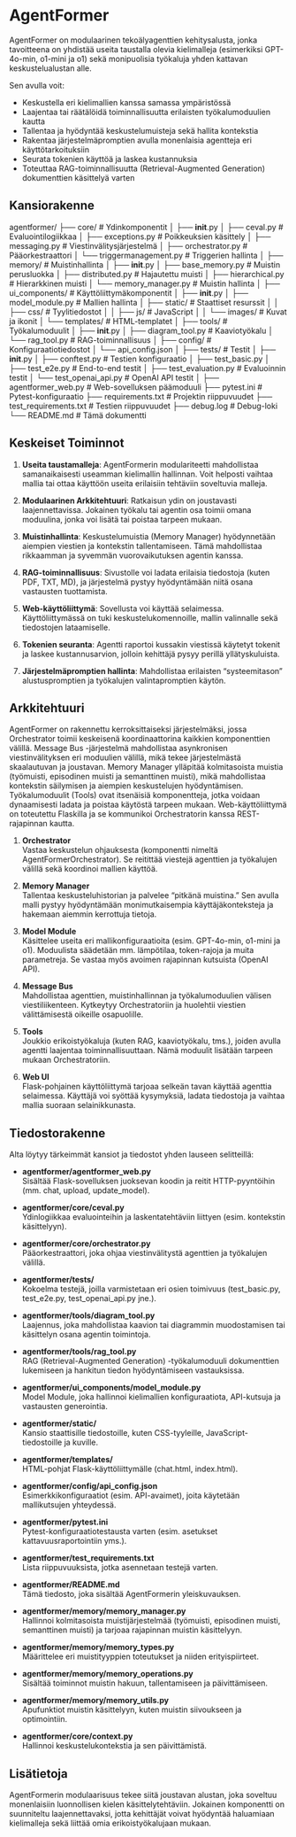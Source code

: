 # AgentFormer

AgentFormer on modulaarinen tekoälyagenttien kehitysalusta, jonka tavoitteena on yhdistää useita taustalla olevia kielimalleja (esimerkiksi GPT-4o-min, o1-mini ja o1) sekä monipuolisia työkaluja yhden kattavan keskustelualustan alle. 

Sen avulla voit:
- Keskustella eri kielimallien kanssa samassa ympäristössä
- Laajentaa tai räätälöidä toiminnallisuutta erilaisten työkalumoduulien kautta
- Tallentaa ja hyödyntää keskustelumuisteja sekä hallita kontekstia
- Rakentaa järjestelmäpromptien avulla monenlaisia agentteja eri käyttötarkoituksiin
- Seurata tokenien käyttöä ja laskea kustannuksia
- Toteuttaa RAG-toiminnallisuutta (Retrieval-Augmented Generation) dokumenttien käsittelyä varten

## Kansiorakenne

agentformer/
├── core/ # Ydinkomponentit
│ ├── __init__.py
│ ├── ceval.py # Evaluointilogiikkaa
│ ├── exceptions.py # Poikkeuksien käsittely
│ ├── messaging.py # Viestinvälitysjärjestelmä
│ ├── orchestrator.py # Pääorkestraattori
│ └── triggermanagement.py # Triggerien hallinta
│
├── memory/ # Muistinhallinta
│ ├── __init__.py
│ ├── base_memory.py # Muistin perusluokka
│ ├── distributed.py # Hajautettu muisti
│ ├── hierarchical.py # Hierarkkinen muisti
│ └── memory_manager.py # Muistin hallinta
│
├── ui_components/ # Käyttöliittymäkomponentit
│ ├── __init__.py
│ ├── model_module.py # Mallien hallinta
│ ├── static/ # Staattiset resurssit
│ │ ├── css/ # Tyylitiedostot
│ │ ├── js/ # JavaScript
│ │ └── images/ # Kuvat ja ikonit
│ └── templates/ # HTML-templatet
│
├── tools/ # Työkalumoduulit
│ ├── __init__.py
│ ├── diagram_tool.py # Kaaviotyökalu
│ └── rag_tool.py # RAG-toiminnallisuus
│
├── config/ # Konfiguraatiotiedostot
│ └── api_config.json
│
├── tests/ # Testit
│ ├── __init__.py
│ ├── conftest.py # Testien konfiguraatio
│ ├── test_basic.py
│ ├── test_e2e.py # End-to-end testit
│ ├── test_evaluation.py # Evaluoinnin testit
│ └── test_openai_api.py # OpenAI API testit
│
├── agentformer_web.py # Web-sovelluksen päämoduuli
├── pytest.ini # Pytest-konfiguraatio
├── requirements.txt # Projektin riippuvuudet
├── test_requirements.txt # Testien riippuvuudet
├── debug.log # Debug-loki
└── README.md # Tämä dokumentti

## Keskeiset Toiminnot

1. **Useita taustamalleja**: AgentFormerin modulariteetti mahdollistaa samanaikaisesti useamman kielimallin hallinnan. Voit helposti vaihtaa mallia tai ottaa käyttöön useita erilaisiin tehtäviin soveltuvia malleja.

2. **Modulaarinen Arkkitehtuuri**: Ratkaisun ydin on joustavasti laajennettavissa. Jokainen työkalu tai agentin osa toimii omana moduulina, jonka voi lisätä tai poistaa tarpeen mukaan.

3. **Muistinhallinta**: Keskustelumuistia (Memory Manager) hyödynnetään aiempien viestien ja kontekstin tallentamiseen. Tämä mahdollistaa rikkaamman ja syvemmän vuorovaikutuksen agentin kanssa.

4. **RAG-toiminnallisuus**: Sivustolle voi ladata erilaisia tiedostoja (kuten PDF, TXT, MD), ja järjestelmä pystyy hyödyntämään niitä osana vastausten tuottamista.

5. **Web-käyttöliittymä**: Sovellusta voi käyttää selaimessa. Käyttöliittymässä on tuki keskustelukomennoille, mallin valinnalle sekä tiedostojen lataamiselle.

6. **Tokenien seuranta**: Agentti raportoi kussakin viestissä käytetyt tokenit ja laskee kustannusarvion, jolloin kehittäjä pysyy perillä yllätyskuluista.

7. **Järjestelmäpromptien hallinta**: Mahdollistaa erilaisten “systeemitason” alustuspromptien ja työkalujen valintapromptien käytön.

## Arkkitehtuuri

AgentFormer on rakennettu kerroksittaiseksi järjestelmäksi, jossa Orchestrator toimii keskeisenä koordinaattorina kaikkien komponenttien välillä. Message Bus -järjestelmä mahdollistaa asynkronisen viestinvälityksen eri moduulien välillä, mikä tekee järjestelmästä skaalautuvan ja joustavan. Memory Manager ylläpitää kolmitasoista muistia (työmuisti, episodinen muisti ja semanttinen muisti), mikä mahdollistaa kontekstin säilymisen ja aiempien keskustelujen hyödyntämisen. Työkalumoduulit (Tools) ovat itsenäisiä komponentteja, jotka voidaan dynaamisesti ladata ja poistaa käytöstä tarpeen mukaan. Web-käyttöliittymä on toteutettu Flaskilla ja se kommunikoi Orchestratorin kanssa REST-rajapinnan kautta.

1. **Orchestrator**  
   Vastaa keskustelun ohjauksesta (komponentti nimeltä AgentFormerOrchestrator). Se reitittää viestejä agenttien ja työkalujen välillä sekä koordinoi mallien käyttöä.

2. **Memory Manager**  
   Tallentaa keskusteluhistorian ja palvelee “pitkänä muistina.” Sen avulla malli pystyy hyödyntämään monimutkaisempia käyttäjäkonteksteja ja hakemaan aiemmin kerrottuja tietoja.

3. **Model Module**  
   Käsittelee useita eri mallikonfiguraatioita (esim. GPT-4o-min, o1-mini ja o1). Moduulista säädetään mm. lämpötilaa, token-rajoja ja muita parametreja. Se vastaa myös avoimen rajapinnan kutsuista (OpenAI API).

4. **Message Bus**  
   Mahdollistaa agenttien, muistinhallinnan ja työkalumoduulien välisen viestiliikenteen. Kytkeytyy Orchestratoriin ja huolehtii viestien välittämisestä oikeille osapuolille.

5. **Tools**  
   Joukkio erikoistyökaluja (kuten RAG, kaaviotyökalu, tms.), joiden avulla agentti laajentaa toiminnallisuuttaan. Nämä moduulit lisätään tarpeen mukaan Orchestratoriin.

6. **Web UI**  
   Flask-pohjainen käyttöliittymä tarjoaa selkeän tavan käyttää agenttia selaimessa. Käyttäjä voi syöttää kysymyksiä, ladata tiedostoja ja vaihtaa mallia suoraan selainikkunasta.

## Tiedostorakenne

Alta löytyy tärkeimmät kansiot ja tiedostot yhden lauseen selitteillä:

- **agentformer/agentformer_web.py**  
  Sisältää Flask-sovelluksen juoksevan koodin ja reitit HTTP-pyyntöihin (mm. chat, upload, update_model).

- **agentformer/core/ceval.py**  
  Ydinlogiikkaa evaluointeihin ja laskentatehtäviin liittyen (esim. kontekstin käsittelyyn).

- **agentformer/core/orchestrator.py**  
  Pääorkestraattori, joka ohjaa viestinvälitystä agenttien ja työkalujen välillä.

- **agentformer/tests/**  
  Kokoelma testejä, joilla varmistetaan eri osien toimivuus (test_basic.py, test_e2e.py, test_openai_api.py jne.).

- **agentformer/tools/diagram_tool.py**  
  Laajennus, joka mahdollistaa kaavion tai diagrammin muodostamisen tai käsittelyn osana agentin toimintoja.

- **agentformer/tools/rag_tool.py**  
  RAG (Retrieval-Augmented Generation) -työkalumoduuli dokumenttien lukemiseen ja hankitun tiedon hyödyntämiseen vastauksissa.

- **agentformer/ui_components/model_module.py**  
  Model Module, joka hallinnoi kielimallien konfiguraatiota, API-kutsuja ja vastausten generointia.

- **agentformer/static/**  
  Kansio staattisille tiedostoille, kuten CSS-tyyleille, JavaScript-tiedostoille ja kuville.

- **agentformer/templates/**  
  HTML-pohjat Flask-käyttöliittymälle (chat.html, index.html).

- **agentformer/config/api_config.json**  
  Esimerkkikonfiguraatiot (esim. API-avaimet), joita käytetään mallikutsujen yhteydessä.

- **agentformer/pytest.ini**  
  Pytest-konfiguraatiotestausta varten (esim. asetukset kattavuusraportointiin yms.).

- **agentformer/test_requirements.txt**  
  Lista riippuvuuksista, jotka asennetaan testejä varten.

- **agentformer/README.md**  
  Tämä tiedosto, joka sisältää AgentFormerin yleiskuvauksen.

- **agentformer/memory/memory_manager.py**  
  Hallinnoi kolmitasoista muistijärjestelmää (työmuisti, episodinen muisti, semanttinen muisti) ja tarjoaa rajapinnan muistin käsittelyyn.

- **agentformer/memory/memory_types.py**  
  Määrittelee eri muistityyppien toteutukset ja niiden erityispiirteet.

- **agentformer/memory/memory_operations.py**  
  Sisältää toiminnot muistin hakuun, tallentamiseen ja päivittämiseen.

- **agentformer/memory/memory_utils.py**  
  Apufunktiot muistin käsittelyyn, kuten muistin siivoukseen ja optimointiin.

- **agentformer/core/context.py**  
  Hallinnoi keskustelukontekstia ja sen päivittämistä.

## Lisätietoja

AgentFormerin modulaarisuus tekee siitä joustavan alustan, joka soveltuu monenlaisiin luonnollisen kielen käsittelytehtäviin. Jokainen komponentti on suunniteltu laajennettavaksi, jotta kehittäjät voivat hyödyntää haluamiaan kielimalleja sekä liittää omia erikoistyökalujaan mukaan.



